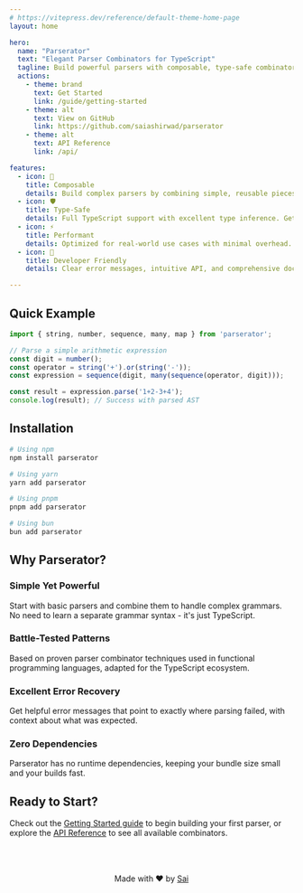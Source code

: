 ```yaml
---
# https://vitepress.dev/reference/default-theme-home-page
layout: home

hero:
  name: "Parserator"
  text: "Elegant Parser Combinators for TypeScript"
  tagline: Build powerful parsers with composable, type-safe combinators
  actions:
    - theme: brand
      text: Get Started
      link: /guide/getting-started
    - theme: alt
      text: View on GitHub
      link: https://github.com/saiashirwad/parserator
    - theme: alt
      text: API Reference
      link: /api/

features:
  - icon: 🧩
    title: Composable
    details: Build complex parsers by combining simple, reusable pieces. Start small and compose your way to powerful parsing solutions.
  - icon: 🛡️
    title: Type-Safe
    details: Full TypeScript support with excellent type inference. Get compile-time guarantees and rich IDE support.
  - icon: ⚡
    title: Performant
    details: Optimized for real-world use cases with minimal overhead. Parse large inputs efficiently.
  - icon: 🎯
    title: Developer Friendly
    details: Clear error messages, intuitive API, and comprehensive documentation make parsing accessible to everyone.

---
```


## Quick Example

```typescript
import { string, number, sequence, many, map } from 'parserator';

// Parse a simple arithmetic expression
const digit = number();
const operator = string('+').or(string('-'));
const expression = sequence(digit, many(sequence(operator, digit)));

const result = expression.parse('1+2-3+4');
console.log(result); // Success with parsed AST
```

## Installation

```bash
# Using npm
npm install parserator

# Using yarn
yarn add parserator

# Using pnpm
pnpm add parserator

# Using bun
bun add parserator
```

## Why Parserator?

### Simple Yet Powerful

Start with basic parsers and combine them to handle complex grammars. No need to learn a separate grammar syntax - it's just TypeScript.

### Battle-Tested Patterns

Based on proven parser combinator techniques used in functional programming languages, adapted for the TypeScript ecosystem.

### Excellent Error Recovery

Get helpful error messages that point to exactly where parsing failed, with context about what was expected.

### Zero Dependencies

Parserator has no runtime dependencies, keeping your bundle size small and your builds fast.

## Ready to Start?

Check out the [Getting Started guide](/guide/getting-started) to begin building your first parser, or explore the [API Reference](/api/) to see all available combinators.

<div style="margin-top: 4rem; text-align: center; color: var(--vp-c-text-2);">
  Made with ❤️ by <a href="https://bsky.app/profile/texoport.in" target="_blank">Sai</a>
</div>